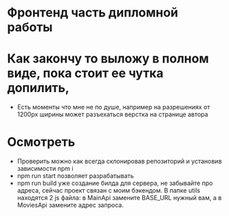 # Фронтенд часть дипломной работы  

# Как закончу то выложу в полном виде, пока стоит ее чутка допилить,
- Есть моменты что мне не по душе, например на разрешениях от 1200px ширины может разъехаться верстка на странице автора  

# Осмотреть
- Проверить можно как всегда склонировав репозиторий и установив зависимости npm i  
- npm run start позволяет разрабатывать
- npm run build уже создание билда для сервера, не забывайте про адреса, сейчас проект связан с моим бэкендом. В папке utils находятся 2 js файла: в MainApi замените BASE_URL нужный вам, а в MoviesApi замените адрес запроса.
